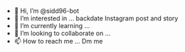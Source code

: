 - 👋 Hi, I’m @sidd96-bot
- 👀 I’m interested in ... backdate Instagram post and story
- 🌱 I’m currently learning ...
- 💞️ I’m looking to collaborate on ...
- 📫 How to reach me ... Dm me

<!---
sidd96-bot/sidd96-bot is a ✨ special ✨ repository because its `README.md` (this file) appears on your GitHub profile.
You can click the Preview link to take a look at your changes.
--->
